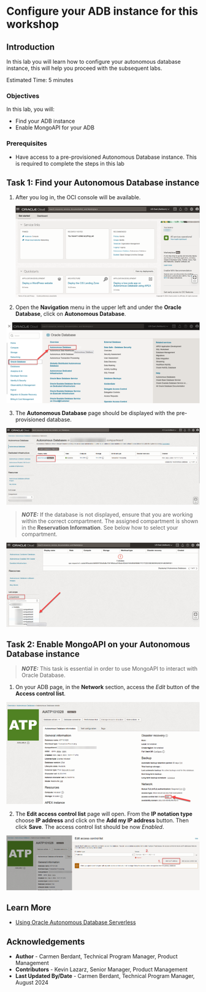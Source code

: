 # Configure your ADB instance for this workshop

## Introduction

In this lab you will learn how to configure your autonomous database instance, this will help you proceed with the subsequent labs.

Estimated Time: 5 minutes


### Objectives

In this lab, you will:

- Find your ADB instance
- Enable MongoAPI for your ADB


### Prerequisites

- Have access to a pre-provisioned Autonomous Database instance. This is required to complete the steps in this lab

## Task 1: Find your Autonomous Database instance

1. After you log in, the OCI console will be available.

   ![Oracle Cloud Console](images/oracle-cloud.png)

2. Open the **Navigation** menu in the upper left and under the **Oracle Database**, click on **Autonomous Database**.

  ![Oracle Menu](images/oracle-cloud-adb.png)

3. The **Autonomous Database** page should be displayed with the pre-provisioned database.

  ![Oracle Autonomous Database](images/adb-instance.png)

  > **_NOTE:_** If the database is not displayed, ensure that you are working within the correct compartment. The assigned compartment is shown in the **Reservation Information**. See below how to select your compartment.

  ![Choose Compartment](images/choose-compartment.png)


## Task 2: Enable MongoAPI on your Autonomous Database instance

> **_NOTE:_** This task is essential in order to use MongoAPI to interact with Oracle Database.

1. On your ADB page, in the **Network** section, access the *Edit* button of the **Access control list**.

  ![Enable MongoAPI step 1](images/enable-mongo-step1.png)

2. The **Edit access control list** page will open. From the **IP notation type** choose **IP address** and click on the **Add my IP address** button. Then click **Save**. The access control list should be now *Enabled*.

 ![Enable MongoAPI step 2](images/enable-mongo-step2.png)


## Learn More

* [Using Oracle Autonomous Database Serverless](https://docs.oracle.com/en-us/iaas/autonomous-database-serverless/doc/mongo-using-oracle-database-api-mongodb.html)

## Acknowledgements

* **Author** - Carmen Berdant, Technical Program Manager, Product Management
* **Contributors** -  Kevin Lazarz, Senior Manager, Product Management
* **Last Updated By/Date** - Carmen Berdant, Technical Program Manager, August 2024